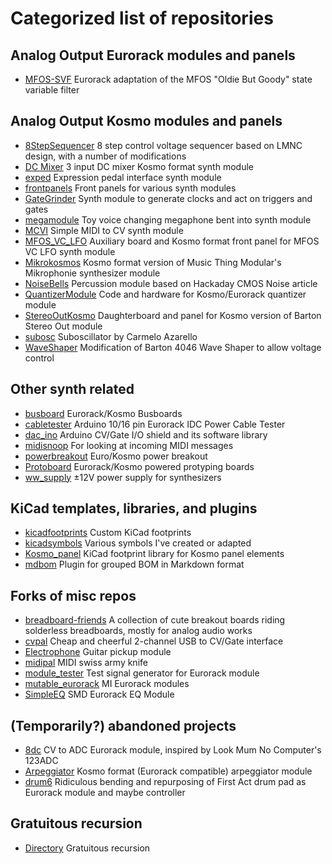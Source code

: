 # Categorized list of repositories

## Analog Output Eurorack modules and panels
* [MFOS-SVF](https://github.com/holmesrichards/MFOS-SVF) Eurorack adaptation of the MFOS "Oldie But Goody" state variable filter

## Analog Output Kosmo modules and panels
* [8StepSequencer](https://github.com/holmesrichards/8StepSequencer) 8 step control voltage sequencer based on LMNC design, with a number of modifications
* [DC Mixer](https://github.com/holmesrichards/dc_mixer) 3 input DC mixer Kosmo format synth module
* [exped](https://github.com/holmesrichards/exped) Expression pedal interface synth module
* [frontpanels](https://github.com/holmesrichards/frontpanels) Front panels for various synth modules
* [GateGrinder](https://github.com/holmesrichards/GateGrinder) Synth module to generate clocks and act on triggers and gates
* [megamodule](https://github.com/holmesrichards/megamodule) Toy voice changing megaphone bent into synth module
* [MCVI](https://github.com/holmesrichards/MCVI) Simple MIDI to CV synth module
* [MFOS_VC_LFO](https://github.com/holmesrichards/MFOS_VC_LFO) Auxiliary board and Kosmo format front panel for MFOS VC LFO synth module
* [Mikrokosmos](https://github.com/holmesrichards/Mikrokosmos) Kosmo format version of Music Thing Modular's Mikrophonie synthesizer module
* [NoiseBells](https://github.com/holmesrichards/NoiseBells) Percussion module based on Hackaday CMOS Noise article
* [QuantizerModule](https://github.com/holmesrichards/QuantizerModule) Code and hardware for Kosmo/Eurorack quantizer module
* [StereoOutKosmo](https://github.com/holmesrichards/StereoOutKosmo) Daughterboard and panel for Kosmo version of Barton Stereo Out module
* [subosc](https://github.com/holmesrichards/subosc) Suboscillator by Carmelo Azarello
* [WaveShaper](https://github.com/holmesrichards/WaveShaper) Modification of Barton 4046 Wave Shaper to allow voltage control

## Other synth related
* [busboard](https://github.com/holmesrichards/busboard) Eurorack/Kosmo Busboards
* [cabletester](https://github.com/holmesrichards/cabletester) Arduino 10/16 pin Eurorack IDC Power Cable Tester
* [dac_ino](https://github.com/holmesrichards/dac_ino) Arduino CV/Gate I/O shield and its software library
* [midisnoop](https://github.com/holmesrichards/midisnoop) For looking at incoming MIDI messages
* [powerbreakout](https://github.com/holmesrichards/powerbreakout) Euro/Kosmo power breakout
* [Protoboard](https://github.com/holmesrichards/Protoboard) Eurorack/Kosmo powered protyping boards
* [ww_supply](https://github.com/holmesrichards/ww_supply) ±12V power supply for synthesizers

## KiCad templates, libraries, and plugins
* [kicadfootprints](https://github.com/holmesrichards/kicadfootprints) Custom KiCad footprints
* [kicadsymbols](https://github.com/holmesrichards/kicadsymbols) Various symbols I've created or adapted
* [Kosmo_panel](https://github.com/holmesrichards/Kosmo_panel) KiCad footprint library for Kosmo panel elements
* [mdbom](https://github.com/holmesrichards/mdbom) Plugin for grouped BOM in Markdown format

## Forks of misc repos
* [breadboard-friends](https://github.com/holmesrichards/breadboard-friends) A collection of cute breakout boards riding solderless breadboards, mostly for analog audio works
* [cvpal](https://github.com/holmesrichards/cvpal) Cheap and cheerful 2-channel USB to CV/Gate interface
* [Electrophone](https://github.com/holmesrichards/Electrophone) Guitar pickup module
* [midipal](https://github.com/holmesrichards/midipal) MIDI swiss army knife
* [module_tester](https://github.com/holmesrichards/module_tester) Test signal generator for Eurorack module
* [mutable_eurorack](https://github.com/holmesrichards/mutable_eurorack) MI Eurorack modules
* [SimpleEQ](https://github.com/holmesrichards/SimpleEQ) SMD Eurorack EQ Module

## (Temporarily?) abandoned projects
* [8dc](https://github.com/holmesrichards/8dc) CV to ADC Eurorack module, inspired by Look Mum No Computer's 123ADC
* [Arpeggiator](https://github.com/holmesrichards/Arpeggiator) Kosmo format (Eurorack compatible) arpeggiator module
* [drum6](https://github.com/holmesrichards/drum6) Ridiculous bending and repurposing of First Act drum pad as Eurorack module and maybe controller

## Gratuitous recursion
* [Directory](https://github.com/holmesrichards/Directory) Gratuitous recursion
